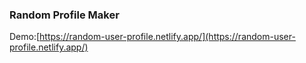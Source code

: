 ### Random Profile Maker

Demo:[https://random-user-profile.netlify.app/](https://random-user-profile.netlify.app/)
